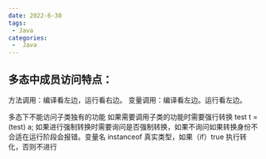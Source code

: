 ```yaml
---
date: 2022-6-30
tags:
 - Java
categories:
 -  Java
---
```




## 多态中成员访问特点：

方法调用：编译看左边，运行看右边。
变量调用：编译看左边。运行看左边。

多态下不能访问子类独有的功能
如果需要调用子类的功能时需要强行转换
test t =(test) a;
如果进行强制转换时需要询问是否强制转换，如果不询问如果转换身份不合适在运行阶段会报错。变量名 instanceof 真实类型，如果（if）true 执行转化，否则不进行
